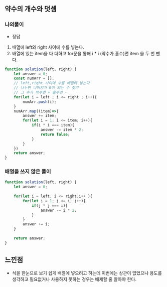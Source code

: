 ## 약수의 개수와 덧셈
### 나의풀이 
- 정답
1. 배열에 left와 right 사이에 수를 넣는다.
2. 배열에 있는 item을 다 더하고 for문을 통해 i * i (약수가 홀수)면 item 을 두 번 뺀다.

```jsx
function solution(left, right) {
    let answer = 0;
    const numArr = [];
    // left,right 사이에 수를 배열에 넣는다
    // 나누면 나머지가 0이 되는 수 찾기
    // 그 수가 짝수면 + 홀수면 - 
    for(let i = left ; i <= right ; i++){
        numArr.push(i);
    }
    numArr.map((item)=>{
        answer += item;
        for(let i = 1; i <= item; i++){
            if(i * i === item){
                answer -= item * 2;
                return false;
            }
        }
    })
    return answer;
}
```

### 배열을 쓰지 않은 풀이
```jsx
function solution(left, right) {
    let answer = 0;
    
    for(let i = left; i <= right;i++ ){
        for(let j = 1; j <= i; j++){
            if(j * j === i){
                answer -= i * 2;                
            }
        }
        answer += i;
    }
    
    return answer;
}

```
## 느낀점 
- 식을 한눈으로 보기 쉽게 배열에 넣으려고 하는데 이번에는 상관이 없었으나 용도를 생각하고 필요없거나 사용하지 못하는 경우는 배제할 줄 알아야 한다.

